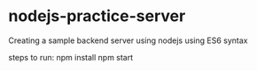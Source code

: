 # nodejs-practice-server
Creating a sample backend server using nodejs using ES6 syntax

steps to run: 
npm install
npm start
